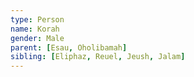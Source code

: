 ```yaml
---
type: Person
name: Korah
gender: Male
parent: [Esau, Oholibamah]
sibling: [Eliphaz, Reuel, Jeush, Jalam]
---
```

